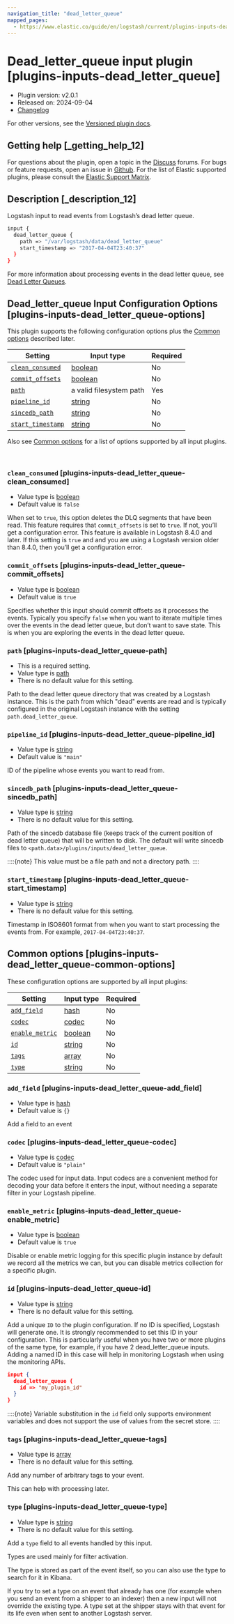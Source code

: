 ```yaml
---
navigation_title: "dead_letter_queue"
mapped_pages:
  - https://www.elastic.co/guide/en/logstash/current/plugins-inputs-dead_letter_queue.html
---
```


# Dead_letter_queue input plugin [plugins-inputs-dead_letter_queue]


* Plugin version: v2.0.1
* Released on: 2024-09-04
* [Changelog](https://github.com/logstash-plugins/logstash-input-dead_letter_queue/blob/v2.0.1/CHANGELOG.md)

For other versions, see the [Versioned plugin docs](/vpr/input-dead_letter_queue-index.md).

## Getting help [_getting_help_12]

For questions about the plugin, open a topic in the [Discuss](http://discuss.elastic.co) forums. For bugs or feature requests, open an issue in [Github](https://github.com/logstash-plugins/logstash-input-dead_letter_queue). For the list of Elastic supported plugins, please consult the [Elastic Support Matrix](https://www.elastic.co/support/matrix#logstash_plugins).


## Description [_description_12]

Logstash input to read events from Logstash’s dead letter queue.

```sh
input {
  dead_letter_queue {
    path => "/var/logstash/data/dead_letter_queue"
    start_timestamp => "2017-04-04T23:40:37"
  }
}
```

For more information about processing events in the dead letter queue, see [Dead Letter Queues](logstash://reference/dead-letter-queues.md).


## Dead_letter_queue Input Configuration Options [plugins-inputs-dead_letter_queue-options]

This plugin supports the following configuration options plus the [Common options](plugins-inputs-dead_letter_queue.md#plugins-inputs-dead_letter_queue-common-options) described later.

| Setting | Input type | Required |
| --- | --- | --- |
| [`clean_consumed`](plugins-inputs-dead_letter_queue.md#plugins-inputs-dead_letter_queue-clean_consumed) | [boolean](value-types.md#boolean) | No |
| [`commit_offsets`](plugins-inputs-dead_letter_queue.md#plugins-inputs-dead_letter_queue-commit_offsets) | [boolean](value-types.md#boolean) | No |
| [`path`](plugins-inputs-dead_letter_queue.md#plugins-inputs-dead_letter_queue-path) | a valid filesystem path | Yes |
| [`pipeline_id`](plugins-inputs-dead_letter_queue.md#plugins-inputs-dead_letter_queue-pipeline_id) | [string](value-types.md#string) | No |
| [`sincedb_path`](plugins-inputs-dead_letter_queue.md#plugins-inputs-dead_letter_queue-sincedb_path) | [string](value-types.md#string) | No |
| [`start_timestamp`](plugins-inputs-dead_letter_queue.md#plugins-inputs-dead_letter_queue-start_timestamp) | [string](value-types.md#string) | No |

Also see [Common options](plugins-inputs-dead_letter_queue.md#plugins-inputs-dead_letter_queue-common-options) for a list of options supported by all input plugins.

 

### `clean_consumed` [plugins-inputs-dead_letter_queue-clean_consumed]

* Value type is [boolean](value-types.md#boolean)
* Default value is `false`

When set to `true`, this option deletes the DLQ segments that have been read. This feature requires that `commit_offsets` is set to `true`. If not, you’ll get a configuration error. This feature is available in Logstash 8.4.0 and later. If this setting is `true` and and you are using a Logstash version older than 8.4.0, then you’ll get a configuration error.


### `commit_offsets` [plugins-inputs-dead_letter_queue-commit_offsets]

* Value type is [boolean](value-types.md#boolean)
* Default value is `true`

Specifies whether this input should commit offsets as it processes the events. Typically you specify `false` when you want to iterate multiple times over the events in the dead letter queue, but don’t want to save state. This is when you are exploring the events in the dead letter queue.


### `path` [plugins-inputs-dead_letter_queue-path]

* This is a required setting.
* Value type is [path](value-types.md#path)
* There is no default value for this setting.

Path to the dead letter queue directory that was created by a Logstash instance. This is the path from which "dead" events are read and is typically configured in the original Logstash instance with the setting `path.dead_letter_queue`.


### `pipeline_id` [plugins-inputs-dead_letter_queue-pipeline_id]

* Value type is [string](value-types.md#string)
* Default value is `"main"`

ID of the pipeline whose events you want to read from.


### `sincedb_path` [plugins-inputs-dead_letter_queue-sincedb_path]

* Value type is [string](value-types.md#string)
* There is no default value for this setting.

Path of the sincedb database file (keeps track of the current position of dead letter queue) that will be written to disk. The default will write sincedb files to `<path.data>/plugins/inputs/dead_letter_queue`.

::::{note} 
This value must be a file path and not a directory path.
::::



### `start_timestamp` [plugins-inputs-dead_letter_queue-start_timestamp]

* Value type is [string](value-types.md#string)
* There is no default value for this setting.

Timestamp in ISO8601 format from when you want to start processing the events from. For example, `2017-04-04T23:40:37`.



## Common options [plugins-inputs-dead_letter_queue-common-options]

These configuration options are supported by all input plugins:

| Setting | Input type | Required |
| --- | --- | --- |
| [`add_field`](plugins-inputs-dead_letter_queue.md#plugins-inputs-dead_letter_queue-add_field) | [hash](logstash://reference/configuration-file-structure.md#hash) | No |
| [`codec`](plugins-inputs-dead_letter_queue.md#plugins-inputs-dead_letter_queue-codec) | [codec](logstash://reference/configuration-file-structure.md#codec) | No |
| [`enable_metric`](plugins-inputs-dead_letter_queue.md#plugins-inputs-dead_letter_queue-enable_metric) | [boolean](logstash://reference/configuration-file-structure.md#boolean) | No |
| [`id`](plugins-inputs-dead_letter_queue.md#plugins-inputs-dead_letter_queue-id) | [string](logstash://reference/configuration-file-structure.md#string) | No |
| [`tags`](plugins-inputs-dead_letter_queue.md#plugins-inputs-dead_letter_queue-tags) | [array](logstash://reference/configuration-file-structure.md#array) | No |
| [`type`](plugins-inputs-dead_letter_queue.md#plugins-inputs-dead_letter_queue-type) | [string](logstash://reference/configuration-file-structure.md#string) | No |

### `add_field` [plugins-inputs-dead_letter_queue-add_field]

* Value type is [hash](logstash://reference/configuration-file-structure.md#hash)
* Default value is `{}`

Add a field to an event


### `codec` [plugins-inputs-dead_letter_queue-codec]

* Value type is [codec](logstash://reference/configuration-file-structure.md#codec)
* Default value is `"plain"`

The codec used for input data. Input codecs are a convenient method for decoding your data before it enters the input, without needing a separate filter in your Logstash pipeline.


### `enable_metric` [plugins-inputs-dead_letter_queue-enable_metric]

* Value type is [boolean](logstash://reference/configuration-file-structure.md#boolean)
* Default value is `true`

Disable or enable metric logging for this specific plugin instance by default we record all the metrics we can, but you can disable metrics collection for a specific plugin.


### `id` [plugins-inputs-dead_letter_queue-id]

* Value type is [string](logstash://reference/configuration-file-structure.md#string)
* There is no default value for this setting.

Add a unique `ID` to the plugin configuration. If no ID is specified, Logstash will generate one. It is strongly recommended to set this ID in your configuration. This is particularly useful when you have two or more plugins of the same type, for example, if you have 2 dead_letter_queue inputs. Adding a named ID in this case will help in monitoring Logstash when using the monitoring APIs.

```json
input {
  dead_letter_queue {
    id => "my_plugin_id"
  }
}
```

::::{note} 
Variable substitution in the `id` field only supports environment variables and does not support the use of values from the secret store.
::::



### `tags` [plugins-inputs-dead_letter_queue-tags]

* Value type is [array](logstash://reference/configuration-file-structure.md#array)
* There is no default value for this setting.

Add any number of arbitrary tags to your event.

This can help with processing later.


### `type` [plugins-inputs-dead_letter_queue-type]

* Value type is [string](logstash://reference/configuration-file-structure.md#string)
* There is no default value for this setting.

Add a `type` field to all events handled by this input.

Types are used mainly for filter activation.

The type is stored as part of the event itself, so you can also use the type to search for it in Kibana.

If you try to set a type on an event that already has one (for example when you send an event from a shipper to an indexer) then a new input will not override the existing type. A type set at the shipper stays with that event for its life even when sent to another Logstash server.




